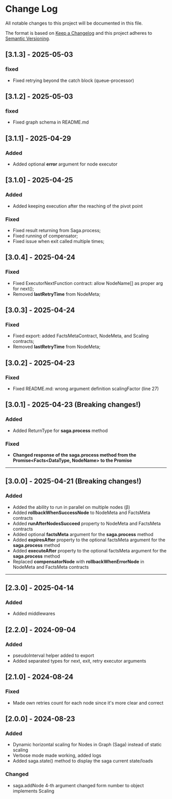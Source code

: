 # Change Log

All notable changes to this project will be documented in this file.

The format is based on [Keep a Changelog](http://keepachangelog.com/)
and this project adheres to [Semantic Versioning](http://semver.org/).

## [3.1.3] - 2025-05-03

### fixed

- Fixed retrying beyond the catch block (queue-processor)

## [3.1.2] - 2025-05-03

### fixed

- Fixed graph schema in README.md

## [3.1.1] - 2025-04-29

### Added

- Added optional **error** argument for node executor

## [3.1.0] - 2025-04-25

### Added

- Added keeping execution after the reaching of the pivot point

### Fixed

- Fixed result returning from Saga.process;
- Fixed running of compensator;
- Fixed issue when exit called multiple times;

## [3.0.4] - 2025-04-24

### Fixed

- Fixed ExecutorNextFunction contract: allow NodeName[] as proper arg for next();
- Removed **lastRetryTime** from NodeMeta;

## [3.0.3] - 2025-04-24

### Fixed

- Fixed export: added FactsMetaContract, NodeMeta, and Scaling contracts;
- Removed **lastRetryTime** from NodeMeta;

## [3.0.2] - 2025-04-23

### Fixed

- Fixed README.md: wrong argument definition scalingFactor (line 27)

## [3.0.1] - 2025-04-23 (Breaking changes!)

### Added

- Added ReturnType for **saga.process** method

### Fixed

- **Changed response of the saga.process method from the Promise<Facts<DataType, NodeName> to the Promise<DataType>**

---

## [3.0.0] - 2025-04-21 (Breaking changes!)

### Added

- Added the ability to run in parallel on multiple nodes (&beta;)
- Added **rollbackWhenSuccessNode** to NodeMeta and FactsMeta contracts
- Added **runAfterNodesSucceed** property to NodeMeta and FactsMeta contracts
- Added optional **factsMeta** argument for the **saga.process** method
- Added **expiresAfter** property to the optional factsMeta argument for the **saga.process** method
- Added **executeAfter** property to the optional factsMeta argument for the **saga.process** method
- Replaced **compensatorNode** with **rollbackWhenErrorNode** in NodeMeta and FactsMeta contracts

---

## [2.3.0] - 2025-04-14

### Added

- Added middlewares

## [2.2.0] - 2024-09-04

### Added

- pseudoInterval helper added to export
- Added separated types for next, exit, retry executor arguments

## [2.1.0] - 2024-08-24

### Fixed

- Made own retries count for each node since it's more clear and correct

## [2.0.0] - 2024-08-23

### Added

- Dynamic horizontal scaling for Nodes in Graph (Saga) instead of static scaling
- Verbose mode made working, added logs
- Added saga.state() method to display the saga current state/loads

### Changed

- saga.addNode 4-th argument changed form number to object implements Scaling

